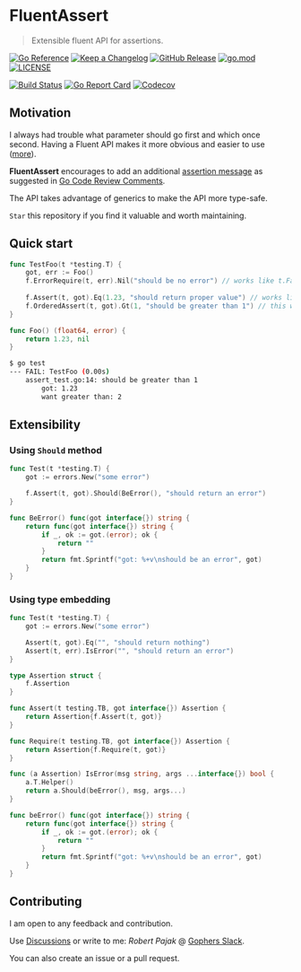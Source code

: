 # FluentAssert

> Extensible fluent API for assertions.

[![Go Reference](https://pkg.go.dev/badge/github.com/pellared/fluentassert.svg)](https://pkg.go.dev/github.com/pellared/fluentassert)
[![Keep a Changelog](https://img.shields.io/badge/changelog-Keep%20a%20Changelog-%23E05735)](CHANGELOG.md)
[![GitHub Release](https://img.shields.io/github/v/release/pellared/fluentassert)](https://github.com/pellared/fluentassert/releases)
[![go.mod](https://img.shields.io/github/go-mod/go-version/pellared/fluentassert)](go.mod)
[![LICENSE](https://img.shields.io/github/license/pellared/fluentassert)](LICENSE)

[![Build Status](https://img.shields.io/github/workflow/status/pellared/fluentassert/build)](https://github.com/pellared/fluentassert/actions?query=workflow%3Abuild+branch%3Amain)
[![Go Report Card](https://goreportcard.com/badge/github.com/pellared/fluentassert)](https://goreportcard.com/report/github.com/pellared/fluentassert)
[![Codecov](https://codecov.io/gh/pellared/fluentassert/branch/main/graph/badge.svg)](https://codecov.io/gh/pellared/fluentassert)

## Motivation

I always had trouble what parameter should go first and which once second.
Having a Fluent API makes it more obvious and easier to use
([more](https://dave.cheney.net/2019/09/24/be-wary-of-functions-which-take-several-parameters-of-the-same-type)).

**FluentAssert** encourages to add an additional
[assertion message](http://xunitpatterns.com/Assertion%20Message.html)
as suggested in
[Go Code Review Comments](https://github.com/golang/go/wiki/CodeReviewComments#useful-test-failures).

The API takes advantage of generics to make the API more type-safe.

`Star` this repository if you find it valuable and worth maintaining.

## Quick start

```go
func TestFoo(t *testing.T) {
	got, err := Foo()
	f.ErrorRequire(t, err).Nil("should be no error") // works like t.Fatalf, stops execution if fails
	
	f.Assert(t, got).Eq(1.23, "should return proper value") // works like t.Errorf, continues execution if fails
	f.OrderedAssert(t, got).Gt(1, "should be greater than 1") // this will fail
}

func Foo() (float64, error) {
	return 1.23, nil
}
```

```sh
$ go test
--- FAIL: TestFoo (0.00s)
    assert_test.go:14: should be greater than 1
        got: 1.23
        want greater than: 2
```

## Extensibility

### Using `Should` method

```go
func Test(t *testing.T) {
	got := errors.New("some error")

	f.Assert(t, got).Should(BeError(), "should return an error")
}

func BeError() func(got interface{}) string {
	return func(got interface{}) string {
		if _, ok := got.(error); ok {
			return ""
		}
		return fmt.Sprintf("got: %+v\nshould be an error", got)
	}
}
```

### Using type embedding

```go
func Test(t *testing.T) {
	got := errors.New("some error")

	Assert(t, got).Eq("", "should return nothing")
	Assert(t, err).IsError("", "should return an error")
}

type Assertion struct {
	f.Assertion
}

func Assert(t testing.TB, got interface{}) Assertion {
	return Assertion{f.Assert(t, got)}
}

func Require(t testing.TB, got interface{}) Assertion {
	return Assertion{f.Require(t, got)}
}

func (a Assertion) IsError(msg string, args ...interface{}) bool {
	a.T.Helper()
	return a.Should(beError(), msg, args...)
}

func beError() func(got interface{}) string {
	return func(got interface{}) string {
		if _, ok := got.(error); ok {
			return ""
		}
		return fmt.Sprintf("got: %+v\nshould be an error", got)
	}
}
```

## Contributing

I am open to any feedback and contribution.

Use [Discussions](https://github.com/pellared/fluentassert/discussions)
or write to me: *Robert Pajak* @ [Gophers Slack](https://invite.slack.golangbridge.org/).

You can also create an issue or a pull request.
